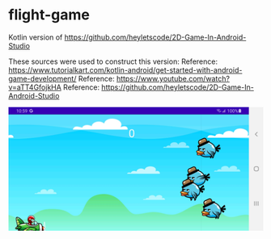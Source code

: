 # flight-game
Kotlin version of https://github.com/heyletscode/2D-Game-In-Android-Studio

These sources were used to construct this version:
Reference: https://www.tutorialkart.com/kotlin-android/get-started-with-android-game-development/
Reference: https://www.youtube.com/watch?v=aTT4GfojkHA
Reference: https://github.com/heyletscode/2D-Game-In-Android-Studio

![Alt text](Screenshot_20220428-105952_FlightGame.jpg?raw=true "Screen shot")

